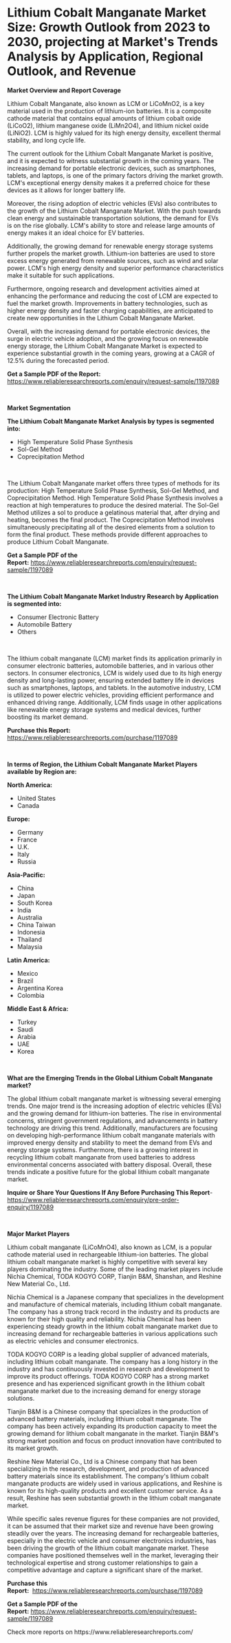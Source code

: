 <p><h1>Lithium Cobalt Manganate Market Size: Growth Outlook from 2023 to 2030, projecting at Market's Trends Analysis by Application, Regional Outlook, and Revenue</h1></p><p><strong>Market Overview and Report Coverage</strong></p>
<p><p>Lithium Cobalt Manganate, also known as LCM or LiCoMnO2, is a key material used in the production of lithium-ion batteries. It is a composite cathode material that contains equal amounts of lithium cobalt oxide (LiCoO2), lithium manganese oxide (LiMn2O4), and lithium nickel oxide (LiNiO2). LCM is highly valued for its high energy density, excellent thermal stability, and long cycle life.</p><p>The current outlook for the Lithium Cobalt Manganate Market is positive, and it is expected to witness substantial growth in the coming years. The increasing demand for portable electronic devices, such as smartphones, tablets, and laptops, is one of the primary factors driving the market growth. LCM's exceptional energy density makes it a preferred choice for these devices as it allows for longer battery life.</p><p>Moreover, the rising adoption of electric vehicles (EVs) also contributes to the growth of the Lithium Cobalt Manganate Market. With the push towards clean energy and sustainable transportation solutions, the demand for EVs is on the rise globally. LCM's ability to store and release large amounts of energy makes it an ideal choice for EV batteries.</p><p>Additionally, the growing demand for renewable energy storage systems further propels the market growth. Lithium-ion batteries are used to store excess energy generated from renewable sources, such as wind and solar power. LCM's high energy density and superior performance characteristics make it suitable for such applications.</p><p>Furthermore, ongoing research and development activities aimed at enhancing the performance and reducing the cost of LCM are expected to fuel the market growth. Improvements in battery technologies, such as higher energy density and faster charging capabilities, are anticipated to create new opportunities in the Lithium Cobalt Manganate Market.</p><p>Overall, with the increasing demand for portable electronic devices, the surge in electric vehicle adoption, and the growing focus on renewable energy storage, the Lithium Cobalt Manganate Market is expected to experience substantial growth in the coming years, growing at a CAGR of 12.5% during the forecasted period.</p></p>
<p><strong>Get a Sample PDF of the Report:</strong> <a href="https://www.reliableresearchreports.com/enquiry/request-sample/1197089">https://www.reliableresearchreports.com/enquiry/request-sample/1197089</a></p>
<p>&nbsp;</p>
<p><strong>Market Segmentation</strong></p>
<p><strong>The Lithium Cobalt Manganate Market Analysis by types is segmented into:</strong></p>
<p><ul><li>High Temperature Solid Phase Synthesis</li><li>Sol-Gel Method</li><li>Coprecipitation Method</li></ul></p>
<p>&nbsp;</p>
<p><p>The Lithium Cobalt Manganate market offers three types of methods for its production: High Temperature Solid Phase Synthesis, Sol-Gel Method, and Coprecipitation Method. High Temperature Solid Phase Synthesis involves a reaction at high temperatures to produce the desired material. The Sol-Gel Method utilizes a sol to produce a gelatinous material that, after drying and heating, becomes the final product. The Coprecipitation Method involves simultaneously precipitating all of the desired elements from a solution to form the final product. These methods provide different approaches to produce Lithium Cobalt Manganate.</p></p>
<p><strong>Get a Sample PDF of the Report:</strong>&nbsp;<a href="https://www.reliableresearchreports.com/enquiry/request-sample/1197089">https://www.reliableresearchreports.com/enquiry/request-sample/1197089</a></p>
<p>&nbsp;</p>
<p><strong>The Lithium Cobalt Manganate Market Industry Research by Application is segmented into:</strong></p>
<p><ul><li>Consumer Electronic Battery</li><li>Automobile Battery</li><li>Others</li></ul></p>
<p>&nbsp;</p>
<p><p>The lithium cobalt manganate (LCM) market finds its application primarily in consumer electronic batteries, automobile batteries, and in various other sectors. In consumer electronics, LCM is widely used due to its high energy density and long-lasting power, ensuring extended battery life in devices such as smartphones, laptops, and tablets. In the automotive industry, LCM is utilized to power electric vehicles, providing efficient performance and enhanced driving range. Additionally, LCM finds usage in other applications like renewable energy storage systems and medical devices, further boosting its market demand.</p></p>
<p><strong>Purchase this Report:</strong>&nbsp; <a href="https://www.reliableresearchreports.com/purchase/1197089">https://www.reliableresearchreports.com/purchase/1197089</a></p>
<p>&nbsp;</p>
<p><strong>In terms of Region, the Lithium Cobalt Manganate Market Players available by Region are:</strong></p>
<p>
    <p> <strong> North America: </strong>
        <ul>
            <li>United States</li>
            <li>Canada</li>
        </ul>
        </p> 
    <p> <strong> Europe: </strong>
        <ul>
            <li>Germany</li>
            <li>France</li>
            <li>U.K.</li>
            <li>Italy</li>
            <li>Russia</li>
        </ul>
        </p> 
    <p> <strong> Asia-Pacific: </strong>
        <ul>
            <li>China</li>
            <li>Japan</li>
            <li>South Korea</li>
            <li>India</li>
            <li>Australia</li>
            <li>China Taiwan</li>
            <li>Indonesia</li>
            <li>Thailand</li>
            <li>Malaysia</li>
        </ul>
        </p> 
    <p> <strong> Latin America: </strong>
        <ul>
            <li>Mexico</li>
            <li>Brazil</li>
            <li>Argentina Korea</li>
            <li>Colombia</li>
        </ul>
        </p> 
    <p> <strong> Middle East & Africa: </strong>
        <ul>
            <li>Turkey</li>
            <li>Saudi</li>
            <li>Arabia</li>
            <li>UAE</li>
            <li>Korea</li>
        </ul>
    </p>
    </p>
<p>&nbsp;</p>
<p><strong>What are the Emerging Trends in the Global Lithium Cobalt Manganate market?</strong></p>
<p><p>The global lithium cobalt manganate market is witnessing several emerging trends. One major trend is the increasing adoption of electric vehicles (EVs) and the growing demand for lithium-ion batteries. The rise in environmental concerns, stringent government regulations, and advancements in battery technology are driving this trend. Additionally, manufacturers are focusing on developing high-performance lithium cobalt manganate materials with improved energy density and stability to meet the demand from EVs and energy storage systems. Furthermore, there is a growing interest in recycling lithium cobalt manganate from used batteries to address environmental concerns associated with battery disposal. Overall, these trends indicate a positive future for the global lithium cobalt manganate market.</p></p>
<p><strong>Inquire or Share Your Questions If Any Before Purchasing This Report</strong>- <a href="https://www.reliableresearchreports.com/enquiry/pre-order-enquiry/1197089">https://www.reliableresearchreports.com/enquiry/pre-order-enquiry/1197089</a></p>
<p>&nbsp;</p>
<p><strong>Major Market Players</strong></p>
<p><p>Lithium cobalt manganate (LiCoMnO4), also known as LCM, is a popular cathode material used in rechargeable lithium-ion batteries. The global lithium cobalt manganate market is highly competitive with several key players dominating the industry. Some of the leading market players include Nichia Chemical, TODA KOGYO CORP, Tianjin B&M, Shanshan, and Reshine New Material Co., Ltd.</p><p>Nichia Chemical is a Japanese company that specializes in the development and manufacture of chemical materials, including lithium cobalt manganate. The company has a strong track record in the industry and its products are known for their high quality and reliability. Nichia Chemical has been experiencing steady growth in the lithium cobalt manganate market due to increasing demand for rechargeable batteries in various applications such as electric vehicles and consumer electronics.</p><p>TODA KOGYO CORP is a leading global supplier of advanced materials, including lithium cobalt manganate. The company has a long history in the industry and has continuously invested in research and development to improve its product offerings. TODA KOGYO CORP has a strong market presence and has experienced significant growth in the lithium cobalt manganate market due to the increasing demand for energy storage solutions.</p><p>Tianjin B&M is a Chinese company that specializes in the production of advanced battery materials, including lithium cobalt manganate. The company has been actively expanding its production capacity to meet the growing demand for lithium cobalt manganate in the market. Tianjin B&M's strong market position and focus on product innovation have contributed to its market growth.</p><p>Reshine New Material Co., Ltd is a Chinese company that has been specializing in the research, development, and production of advanced battery materials since its establishment. The company's lithium cobalt manganate products are widely used in various applications, and Reshine is known for its high-quality products and excellent customer service. As a result, Reshine has seen substantial growth in the lithium cobalt manganate market.</p><p>While specific sales revenue figures for these companies are not provided, it can be assumed that their market size and revenue have been growing steadily over the years. The increasing demand for rechargeable batteries, especially in the electric vehicle and consumer electronics industries, has been driving the growth of the lithium cobalt manganate market. These companies have positioned themselves well in the market, leveraging their technological expertise and strong customer relationships to gain a competitive advantage and capture a significant share of the market.</p></p>
<p><strong>Purchase this Report:</strong>&nbsp;&nbsp;<a href="https://www.reliableresearchreports.com/purchase/1197089">https://www.reliableresearchreports.com/purchase/1197089</a></p>
<p></p>
<p><strong>Get a Sample PDF of the Report:</strong>&nbsp;<a href="https://www.reliableresearchreports.com/enquiry/request-sample/1197089">https://www.reliableresearchreports.com/enquiry/request-sample/1197089</a></p>
<p>Check more reports on https://www.reliableresearchreports.com/</p>